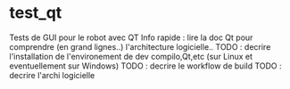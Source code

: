 # test_qt
Tests de GUI pour le robot avec QT
Info rapide : lire la doc Qt pour comprendre (en grand lignes..) l'architecture logicielle..
TODO : decrire l'installation de l'environement de dev compilo,Qt,etc (sur Linux et eventuellement sur Windows)
TODO : decrire le workflow de build
TODO : decrire l'archi logicielle
